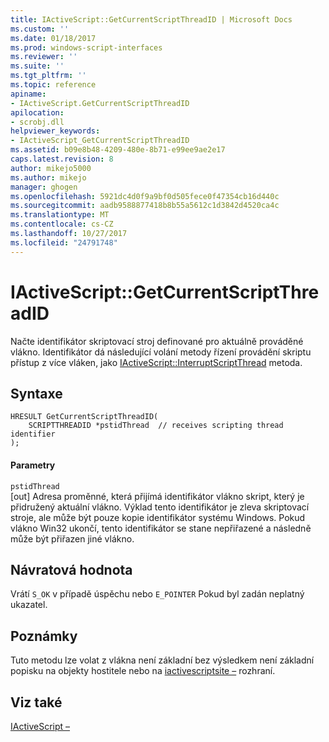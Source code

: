 ```yaml
---
title: IActiveScript::GetCurrentScriptThreadID | Microsoft Docs
ms.custom: ''
ms.date: 01/18/2017
ms.prod: windows-script-interfaces
ms.reviewer: ''
ms.suite: ''
ms.tgt_pltfrm: ''
ms.topic: reference
apiname:
- IActiveScript.GetCurrentScriptThreadID
apilocation:
- scrobj.dll
helpviewer_keywords:
- IActiveScript_GetCurrentScriptThreadID
ms.assetid: b09e8b48-4209-480e-8b71-e99ee9ae2e17
caps.latest.revision: 8
author: mikejo5000
ms.author: mikejo
manager: ghogen
ms.openlocfilehash: 5921dc4d0f9a9bf0d505fece0f47354cb16d440c
ms.sourcegitcommit: aadb9588877418b8b55a5612c1d3842d4520ca4c
ms.translationtype: MT
ms.contentlocale: cs-CZ
ms.lasthandoff: 10/27/2017
ms.locfileid: "24791748"
---
```

# <a name="iactivescriptgetcurrentscriptthreadid"></a>IActiveScript::GetCurrentScriptThreadID
Načte identifikátor skriptovací stroj definované pro aktuálně prováděné vlákno. Identifikátor dá následující volání metody řízení provádění skriptu přístup z více vláken, jako [IActiveScript::InterruptScriptThread](../../winscript/reference/iactivescript-interruptscriptthread.md) metoda.  
  
## <a name="syntax"></a>Syntaxe  
  
```  
HRESULT GetCurrentScriptThreadID(  
    SCRIPTTHREADID *pstidThread  // receives scripting thread identifier  
);  
```  
  
#### <a name="parameters"></a>Parametry  
 `pstidThread`  
 [out] Adresa proměnné, která přijímá identifikátor vlákno skript, který je přidružený aktuální vlákno. Výklad tento identifikátor je zleva skriptovací stroje, ale může být pouze kopie identifikátor systému Windows. Pokud vlákno Win32 ukončí, tento identifikátor se stane nepřiřazené a následně může být přiřazen jiné vlákno.  
  
## <a name="return-value"></a>Návratová hodnota  
 Vrátí `S_OK` v případě úspěchu nebo `E_POINTER` Pokud byl zadán neplatný ukazatel.  
  
## <a name="remarks"></a>Poznámky  
 Tuto metodu lze volat z vlákna není základní bez výsledkem není základní popisku na objekty hostitele nebo na [iactivescriptsite –](../../winscript/reference/iactivescriptsite.md) rozhraní.  
  
## <a name="see-also"></a>Viz také  
 [IActiveScript –](../../winscript/reference/iactivescript.md)